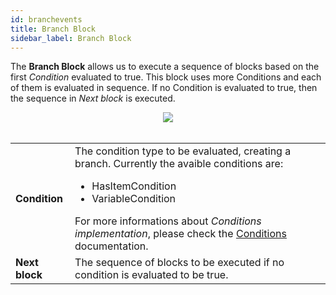 ```yaml
---
id: branchevents
title: Branch Block
sidebar_label: Branch Block
---
```


The **Branch Block** allows us to execute a sequence of blocks based on the first *Condition* evaluated to true.
This block uses more Conditions and each of them is evaluated in sequence. If no Condition is evaluated to true, then the sequence in *Next block* is executed.

<center><img src="/img/blocks/branchblock.png" /></center>
<br />
<table>
    <tr>
        <td><b>Condition</b></td><td>The condition type to be evaluated, creating a branch. Currently the avaible conditions are:
            <ul>
                <li>HasItemCondition</li>
                <li>VariableCondition</li>
            </ul>
            For more informations about <i>Conditions implementation</i>, please check the <a href="http://localhost:3000/docs/conditions">Conditions</a> documentation. 
        </td>
    </tr>
    <tr>
        <td><b>Next block</b></td><td>The sequence of blocks to be executed if no condition is evaluated to be true.</td>
    </tr>
</table>